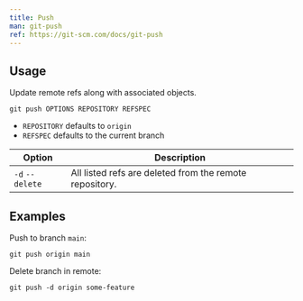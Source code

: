 ```yaml
---
title: Push
man: git-push
ref: https://git-scm.com/docs/git-push
---
```


## Usage

Update remote refs along with associated objects.

```shell
git push OPTIONS REPOSITORY REFSPEC
```

- `REPOSITORY` defaults to `origin`
- `REFSPEC` defaults to the current branch

| Option          | Description                                             |
| --------------- | ------------------------------------------------------- |
| `-d` `--delete` | All listed refs are deleted from the remote repository. |

## Examples

Push to branch `main`:

```shell
git push origin main
```

Delete branch in remote:

```shell
git push -d origin some-feature
```
